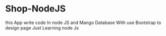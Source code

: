 # Shop-NodeJS
this App write code In node JS and Mango Database With use Bootstrap to design page Just Learning node Js
